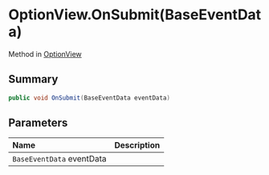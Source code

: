 # OptionView.OnSubmit(BaseEventData)

Method in [OptionView](/docs/api/csharp/yarn.unity.legacy.optionview.md)

## Summary



```csharp
public void OnSubmit(BaseEventData eventData)
```

## Parameters

|Name|Description|
|:---|:---|
|`BaseEventData` eventData||

